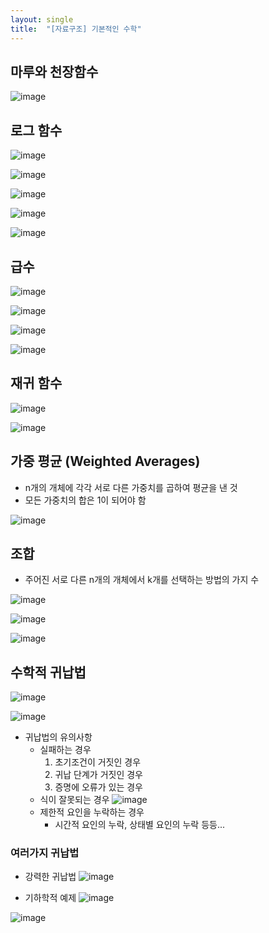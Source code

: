 ```yaml
---
layout: single
title:  "[자료구조] 기본적인 수학"
---
```



## 마루와 천장함수
![image](https://user-images.githubusercontent.com/55589616/210929265-973b4fb9-dff0-4214-9f1c-105600ceff07.png)


## 로그 함수
![image](https://user-images.githubusercontent.com/55589616/210929327-14907277-a6c0-452c-b954-10561a3faa8e.png)

![image](https://user-images.githubusercontent.com/55589616/210929437-76e80685-60d6-43e1-bbf3-4e5ec6410fff.png)

![image](https://user-images.githubusercontent.com/55589616/210929892-17e9250f-3e93-4ccc-9863-580f02204ab5.png)

![image](https://user-images.githubusercontent.com/55589616/210929931-28e58ec0-db77-4ff4-ad42-05f240338e7f.png)

![image](https://user-images.githubusercontent.com/55589616/210929986-23a841c8-55ad-4cc7-a2f0-43a22480c217.png)


## 급수
![image](https://user-images.githubusercontent.com/55589616/210930179-8e895c51-abff-46c5-aa6f-64a3b272eb92.png)

![image](https://user-images.githubusercontent.com/55589616/210930352-f5f68213-f1de-4312-988c-4bc7f4fe162f.png)

![image](https://user-images.githubusercontent.com/55589616/210930422-8fcfa17b-72bd-4c16-91aa-ec6e24a8ecf9.png)

![image](https://user-images.githubusercontent.com/55589616/210930477-d00c4035-d035-4db3-b3dc-3f739da56ccb.png)


## 재귀 함수
![image](https://user-images.githubusercontent.com/55589616/210930551-1d9241be-cc03-4214-a176-138a265b6b50.png)

![image](https://user-images.githubusercontent.com/55589616/210930638-cb7b22f5-8bc5-4998-9212-6801c28585cc.png)


## 가중 평균 (Weighted Averages)
- n개의 개체에 각각 서로 다른 가중치를 곱하여 평균을 낸 것
- 모든 가중치의 합은 1이 되어야 함

![image](https://user-images.githubusercontent.com/55589616/210931003-01369c40-6810-458a-9b7d-7c7f99ee7cdf.png)


## 조합
- 주어진 서로 다른 n개의 개체에서 k개를 선택하는 방법의 가지 수

![image](https://user-images.githubusercontent.com/55589616/210931154-56ee1045-6508-4a15-9143-10fa01815616.png)

![image](https://user-images.githubusercontent.com/55589616/210931219-b196ac18-bac4-45b5-a5f4-3304bd227ff4.png)

![image](https://user-images.githubusercontent.com/55589616/210931253-14221f96-e655-44fc-919d-53dca4ff541e.png)


## 수학적 귀납법
![image](https://user-images.githubusercontent.com/55589616/211033634-aaea4685-d15c-403f-a465-b523d0869ac2.png)

![image](https://user-images.githubusercontent.com/55589616/211033720-685d265a-8bd1-4f9b-a0ce-f3462ec898b1.png)

- 귀납법의 유의사항
    - 실패하는 경우
        1. 초기조건이 거짓인 경우
        2. 귀납 단계가 거짓인 경우
        3. 증명에 오류가 있는 경우
    - 식이 잘못되는 경우
        ![image](https://user-images.githubusercontent.com/55589616/211034078-07b00695-622a-4371-8c9d-f5682840b2ae.png)
    - 제한적 요인을 누락하는 경우
        - 시간적 요인의 누락, 상태별 요인의 누락 등등...

### 여러가지 귀납법
- 강력한 귀납법
![image](https://user-images.githubusercontent.com/55589616/211034526-d3d67180-c27e-4cab-9d73-81b792880530.png)

- 기하학적 예제
![image](https://user-images.githubusercontent.com/55589616/211034619-d9081c91-6f0c-46f0-9692-2f185395be27.png)

![image](https://user-images.githubusercontent.com/55589616/211034760-dd62d719-fdb7-4bec-b9e6-fa1438bfa8f0.png)